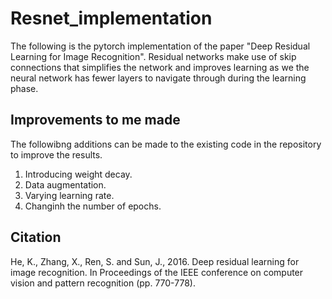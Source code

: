 # Resnet_implementation
The following is the pytorch implementation of the paper "Deep Residual Learning for Image Recognition". Residual networks make use of skip connections that simplifies the network and improves learning as we the neural network has fewer layers to navigate through during the learning phase.

## Improvements to me made
The followibng additions can be made to the existing code in the repository to improve the results.
1. Introducing weight decay.
2. Data augmentation.
3. Varying learning rate.
4. Changinh the number of epochs.

## Citation
He, K., Zhang, X., Ren, S. and Sun, J., 2016. Deep residual learning for image recognition. In Proceedings of the IEEE conference on computer vision and pattern recognition (pp. 770-778).
